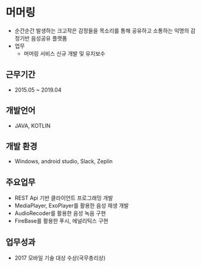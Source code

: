 # 머머링
- 순간순간 발생하는 크고작은 감정들을 목소리를 통해 공유하고 소통하는 익명의 감정기반 음성공유 플랫폼
- 업무
  - 머머링 서비스 신규 개발 및 유지보수

## 근무기간
- 2015.05 ~ 2019.04

## 개발언어
- JAVA, KOTLIN

## 개발 환경
- Windows, android studio, Slack, Zeplin

## 주요업무
- REST Api 기반 클라이언트 프로그래밍 개발
- MediaPlayer, ExoPlayer를 활용한 음성 재생 개발
- AudioRecoder를 활용한 음성 녹음 구현
- FireBase를 활용한 푸시, 에널리틱스 구현

## 업무성과
 - 2017 모바일 기술 대상 수상(국무총리상)

